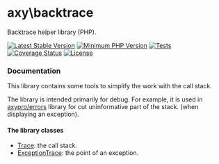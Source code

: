 # axy\backtrace

Backtrace helper library (PHP).

[![Latest Stable Version](https://img.shields.io/packagist/v/axy/backtrace.svg?style=flat-square)](https://packagist.org/packages/axy/pkg-tpl)
[![Minimum PHP Version](https://img.shields.io/badge/php-%3E%3D%208.0-8892BF.svg?style=flat-square)](https://php.net/)
[![Tests](https://github.com/axypro/backtrace/actions/workflows/test.yml/badge.svg)](https://github.com/axypro/pkg-tpl/actions/workflows/test.yml)
[![Coverage Status](https://coveralls.io/repos/github/axypro/backtrace/badge.svg?branch=master)](https://coveralls.io/github/axypro/pkg-tpl?branch=master)
[![License](https://poser.pugx.org/axy/pkg-tpl/license)](LICENSE)

### Documentation

This library contains some tools to simplify the work with the call stack.

The library is intended primarily for debug.
For example, it is used in [axypro/errors](https://github.com/axypro/errors) library for cut uninformative part of the stack.
(when displaying an exception).

#### The library classes

 * [Trace](doc/Trace.md): the call stack.
 * [ExceptionTrace](doc/ExceptionTrace.md): the point of an exception.
